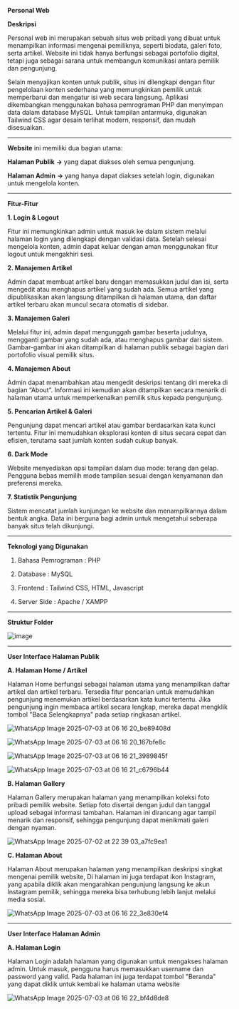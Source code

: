 **Personal Web**

**Deskripsi**

Personal web ini merupakan sebuah situs web pribadi yang dibuat untuk menampilkan informasi mengenai pemiliknya, seperti biodata, galeri foto, serta artikel. Website ini tidak hanya berfungsi sebagai portofolio digital, tetapi juga sebagai sarana untuk membangun komunikasi antara pemilik dan pengunjung.

Selain menyajikan konten untuk publik, situs ini dilengkapi dengan fitur pengelolaan konten sederhana yang memungkinkan pemilik untuk memperbarui dan mengatur isi web secara langsung. Aplikasi dikembangkan menggunakan bahasa pemrograman PHP dan menyimpan data dalam database MySQL. Untuk tampilan antarmuka, digunakan Tailwind CSS agar desain terlihat modern, responsif, dan mudah disesuaikan.
____________________________________________________________________________________________________________________________________________________________________________

**Website** ini memiliki dua bagian utama:

**Halaman Publik** **->** yang dapat diakses oleh semua pengunjung.

**Halaman Admin**  **->** yang hanya dapat diakses setelah login, digunakan untuk mengelola konten.
_________________________________________________________________________________________________________________________________________________________________________________
**Fitur-Fitur**

**1. Login & Logout**

  Fitur ini memungkinkan admin untuk masuk ke dalam sistem melalui halaman login yang dilengkapi dengan validasi data.         Setelah selesai mengelola konten, admin dapat keluar dengan aman menggunakan fitur logout untuk mengakhiri sesi.

**2. Manajemen Artikel**

  Admin dapat membuat artikel baru dengan memasukkan judul dan isi, serta mengedit atau menghapus artikel yang sudah ada.      Semua artikel yang dipublikasikan akan langsung ditampilkan di halaman utama, dan daftar artikel terbaru akan muncul         secara otomatis di sidebar.

**3. Manajemen Galeri**

  Melalui fitur ini, admin dapat mengunggah gambar beserta judulnya, mengganti gambar yang sudah ada, atau menghapus gambar    dari sistem. Gambar-gambar ini akan ditampilkan di halaman publik sebagai bagian dari portofolio visual pemilik situs.

**4. Manajemen About**

  Admin dapat menambahkan atau mengedit deskripsi tentang diri mereka di bagian “About”. Informasi ini kemudian akan           ditampilkan secara menarik di halaman utama untuk memperkenalkan pemilik situs kepada pengunjung.

**5. Pencarian Artikel & Galeri**

  Pengunjung dapat mencari artikel atau gambar berdasarkan kata kunci tertentu. Fitur ini memudahkan eksplorasi konten di      situs secara cepat dan efisien, terutama saat jumlah konten sudah cukup banyak.

**6. Dark Mode**

  Website menyediakan opsi tampilan dalam dua mode: terang dan gelap. Pengguna bebas memilih mode tampilan sesuai dengan       kenyamanan dan preferensi mereka.

**7. Statistik Pengunjung**

  Sistem mencatat jumlah kunjungan ke website dan menampilkannya dalam bentuk angka. Data ini berguna bagi admin untuk         mengetahui seberapa banyak situs telah dikunjungi.
_____________________________________________________________________________________________________________________________

**Teknologi yang Digunakan**

1. Bahasa Pemrograman : PHP

2. Database : MySQL

3. Frontend : Tailwind CSS, HTML, Javascript

4. Server Side : Apache / XAMPP
____________________________________________________________________________________________________________________________________________________________________________

**Struktur Folder**

![image](https://github.com/user-attachments/assets/fa62be6b-c34c-4d7e-a5f2-d78395e33f72)

_____________________________________________________________________________________________________________________________________________________________________________

**User Interface Halaman Publik**

**A. Halaman Home / Artikel**

Halaman Home berfungsi sebagai halaman utama yang menampilkan daftar artikel dan artikel terbaru. Tersedia fitur pencarian untuk memudahkan pengunjung menemukan artikel berdasarkan kata kunci tertentu. Jika pengunjung ingin membaca artikel secara lengkap, mereka dapat mengklik tombol "Baca Selengkapnya" pada setiap ringkasan artikel.

![WhatsApp Image 2025-07-03 at 06 16 20_be89408d](https://github.com/user-attachments/assets/d8a938c1-1e82-4b89-a1e7-054f1e310e44)

![WhatsApp Image 2025-07-03 at 06 16 20_167bfe8c](https://github.com/user-attachments/assets/d35c7a49-748e-45b4-b290-356cf08821f3)

![WhatsApp Image 2025-07-03 at 06 16 21_3989845f](https://github.com/user-attachments/assets/7c92bd99-85b2-4361-b17f-8c88dcaee0a1)

![WhatsApp Image 2025-07-03 at 06 16 21_c6796b44](https://github.com/user-attachments/assets/1b7635b7-f5fb-479c-84b1-e3437a8c4097)


**B. Halaman Gallery**

Halaman Gallery merupakan halaman yang menampilkan koleksi foto pribadi pemilik website. Setiap foto disertai dengan judul dan tanggal upload sebagai informasi tambahan. Halaman ini dirancang agar tampil menarik dan responsif, sehingga pengunjung dapat menikmati galeri dengan nyaman.

![WhatsApp Image 2025-07-02 at 22 39 03_a7fc9ea1](https://github.com/user-attachments/assets/6d1c2cd7-1b8d-4a54-82f8-8a4d30b2ca5c)

**C. Halaman About**

Halaman About merupakan halaman yang menampilkan deskripsi singkat mengenai pemilik website, Di halaman ini juga terdapat ikon Instagram, yang apabila diklik akan mengarahkan pengunjung langsung ke akun Instagram pemilik, sehingga mereka bisa terhubung lebih lanjut melalui media sosial.

![WhatsApp Image 2025-07-03 at 06 16 22_3e830ef4](https://github.com/user-attachments/assets/acb75a51-32dc-45da-bb90-a887f8647b17)

_________________________________________________________________________________________________________________________

**User Interface Halaman Admin**

**A. Halaman Login**

Halaman Login adalah halaman yang digunakan untuk mengakses halaman admin. Untuk masuk, pengguna harus memasukkan username dan password yang valid. Pada halaman ini juga terdapat tombol "Beranda" yang dapat diklik untuk kembali ke halaman utama website

![WhatsApp Image 2025-07-03 at 06 16 22_bf4d8de8](https://github.com/user-attachments/assets/7ccc7eb9-cbe9-4135-a718-34e191b81211)










